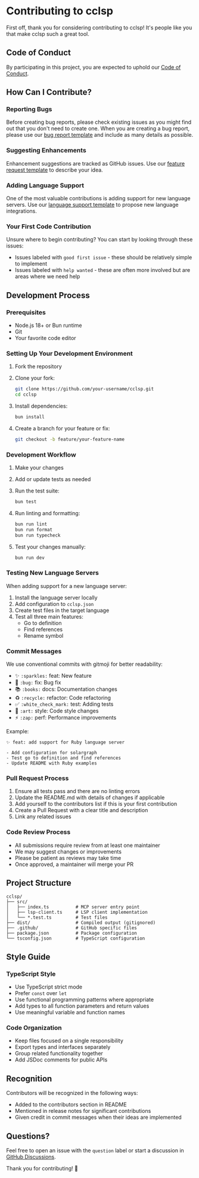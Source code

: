 # Contributing to cclsp

First off, thank you for considering contributing to cclsp! It's people like you that make cclsp such a great tool.

## Code of Conduct

By participating in this project, you are expected to uphold our [Code of Conduct](CODE_OF_CONDUCT.md).

## How Can I Contribute?

### Reporting Bugs

Before creating bug reports, please check existing issues as you might find out that you don't need to create one. When you are creating a bug report, please use our [bug report template](.github/ISSUE_TEMPLATE/bug_report.md) and include as many details as possible.

### Suggesting Enhancements

Enhancement suggestions are tracked as GitHub issues. Use our [feature request template](.github/ISSUE_TEMPLATE/feature_request.md) to describe your idea.

### Adding Language Support

One of the most valuable contributions is adding support for new language servers. Use our [language support template](.github/ISSUE_TEMPLATE/language_support.md) to propose new language integrations.

### Your First Code Contribution

Unsure where to begin contributing? You can start by looking through these issues:

- Issues labeled with `good first issue` - these should be relatively simple to implement
- Issues labeled with `help wanted` - these are often more involved but are areas where we need help

## Development Process

### Prerequisites

- Node.js 18+ or Bun runtime
- Git
- Your favorite code editor

### Setting Up Your Development Environment

1. Fork the repository
2. Clone your fork:
   ```bash
   git clone https://github.com/your-username/cclsp.git
   cd cclsp
   ```

3. Install dependencies:
   ```bash
   bun install
   ```

4. Create a branch for your feature or fix:
   ```bash
   git checkout -b feature/your-feature-name
   ```

### Development Workflow

1. Make your changes
2. Add or update tests as needed
3. Run the test suite:
   ```bash
   bun test
   ```

4. Run linting and formatting:
   ```bash
   bun run lint
   bun run format
   bun run typecheck
   ```

5. Test your changes manually:
   ```bash
   bun run dev
   ```

### Testing New Language Servers

When adding support for a new language server:

1. Install the language server locally
2. Add configuration to `cclsp.json`
3. Create test files in the target language
4. Test all three main features:
   - Go to definition
   - Find references
   - Rename symbol

### Commit Messages

We use conventional commits with gitmoji for better readability:

- ✨ `:sparkles:` feat: New feature
- 🐛 `:bug:` fix: Bug fix
- 📚 `:books:` docs: Documentation changes
- ♻️ `:recycle:` refactor: Code refactoring
- ✅ `:white_check_mark:` test: Adding tests
- 🎨 `:art:` style: Code style changes
- ⚡ `:zap:` perf: Performance improvements

Example:
```
✨ feat: add support for Ruby language server

- Add configuration for solargraph
- Test go to definition and find references
- Update README with Ruby examples
```

### Pull Request Process

1. Ensure all tests pass and there are no linting errors
2. Update the README.md with details of changes if applicable
3. Add yourself to the contributors list if this is your first contribution
4. Create a Pull Request with a clear title and description
5. Link any related issues

### Code Review Process

- All submissions require review from at least one maintainer
- We may suggest changes or improvements
- Please be patient as reviews may take time
- Once approved, a maintainer will merge your PR

## Project Structure

```
cclsp/
├── src/
│   ├── index.ts          # MCP server entry point
│   ├── lsp-client.ts     # LSP client implementation
│   └── *.test.ts         # Test files
├── dist/                 # Compiled output (gitignored)
├── .github/              # GitHub specific files
├── package.json          # Package configuration
└── tsconfig.json         # TypeScript configuration
```

## Style Guide

### TypeScript Style

- Use TypeScript strict mode
- Prefer `const` over `let`
- Use functional programming patterns where appropriate
- Add types to all function parameters and return values
- Use meaningful variable and function names

### Code Organization

- Keep files focused on a single responsibility
- Export types and interfaces separately
- Group related functionality together
- Add JSDoc comments for public APIs

## Recognition

Contributors will be recognized in the following ways:

- Added to the contributors section in README
- Mentioned in release notes for significant contributions
- Given credit in commit messages when their ideas are implemented

## Questions?

Feel free to open an issue with the `question` label or start a discussion in [GitHub Discussions](https://github.com/ktnyt/cclsp/discussions).

Thank you for contributing! 🎉
